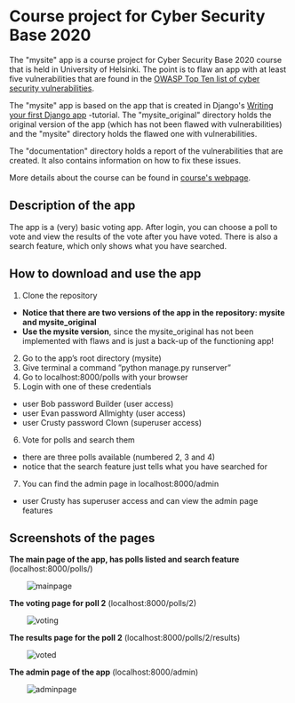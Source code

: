 # Course project for Cyber Security Base 2020

The "mysite" app is a course project for Cyber Security Base 2020 course that is held in University of Helsinki. The point is to flaw an app with at least five vulnerabilities that are found in the [OWASP Top Ten list of cyber security vulnerabilities](https://owasp.org/www-project-top-ten/).

The "mysite" app is based on the app that is created in Django's [Writing your first Django app](https://docs.djangoproject.com/en/3.1/intro/tutorial01/) -tutorial. The "mysite_original" directory holds the original version of the app (which has not been flawed with vulnerabilities) and the "mysite" directory holds the flawed one with vulnerabilities.

The "documentation" directory holds a report of the vulnerabilities that are created. It also contains information on how to fix these issues.

More details about the course can be found in [course's webpage](https://cybersecuritybase.mooc.fi/module-3.1).

## Description of the app

The app is a (very) basic voting app. After login, you can choose a poll to vote and view the results of the vote after you have voted. There is also a search feature, which only shows what you have searched.

## How to download and use the app

1. Clone the repository
  - **Notice that there are two versions of the app in the repository: mysite and mysite_original**
  - **Use the mysite version**, since the mysite_original has not been implemented with flaws and is just a back-up of the functioning app!
2. Go to the app’s root directory (mysite)
3. Give terminal a command ”python manage.py runserver”
4. Go to localhost:8000/polls with your browser
5. Login with one of these credentials
  - user Bob password Builder (user access)
  - user Evan password Allmighty (user access)
  - user Crusty password Clown (superuser access)
6. Vote for polls and search them
  - there are three polls available (numbered 2, 3 and 4)
  - notice that the search feature just tells what you have searched for
7. You can find the admin page in localhost:8000/admin
  - user Crusty has superuser access and can view the admin page features

## Screenshots of the pages

**The main page of the app, has polls listed and search feature** (localhost:8000/polls/)

&nbsp;&nbsp;&nbsp;&nbsp;&nbsp;&nbsp;&nbsp;&nbsp;![mainpage](https://github.com/Marcestus/cyber-sec-project1/blob/master/documentation/pictures/mainpage.png)

**The voting page for poll 2** (localhost:8000/polls/2)

&nbsp;&nbsp;&nbsp;&nbsp;&nbsp;&nbsp;&nbsp;&nbsp;![voting](https://github.com/Marcestus/cyber-sec-project1/blob/master/documentation/pictures/voting.png)

**The results page for the poll 2** (localhost:8000/polls/2/results)

&nbsp;&nbsp;&nbsp;&nbsp;&nbsp;&nbsp;&nbsp;&nbsp;![voted](https://github.com/Marcestus/cyber-sec-project1/blob/master/documentation/pictures/voted.png)

**The admin page of the app** (localhost:8000/admin)

&nbsp;&nbsp;&nbsp;&nbsp;&nbsp;&nbsp;&nbsp;&nbsp;![adminpage](https://github.com/Marcestus/cyber-sec-project1/blob/master/documentation/pictures/adminpage.png)
